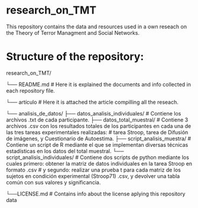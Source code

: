 # research_on_TMT
This repository contains the data and resources used in a own reseach on the Theory of Terror Managment and Social Networks.

# Structure of the repository:
research_on_TMT/

└── README.md # Here it is explained the documents and info collected in each repository file.

└── artículo  # Here it is attached the article compilling all the reseach.

└── analisis_de_datos/
   ├── datos_analisis_individuales/   # Contiene los archivos .txt de cada participante.
   ├── datos_total_muestral/          # Contiene 3 archivos .csv con los resultados totales de los participantes en cada una de las tres tareas experimentales realizadas: 
                                      # tarea Stroop, tarea de Difusión de imágenes, y Cuestionario de Autoestima.
   ├── script_analisis_muestra/       # Contiene un script de R mediante el que se implementan diversas técnicas estadísticas en los datos del total muestral.
   └── script_analisis_individuales/  # Contiene dos scripts de python mediante los cuales primero: obtener la matriz de datos individuales en la tarea Stroop en formato .csv
                                      # y segundo: realizar una prueba t para cada matriz de los sujetos en condición experimental (Stroop71) .csv, y devolver una tabla común con sus valores y significancia. 
    
└──LICENSE.md  # Contains info about the license aplying this repository data
